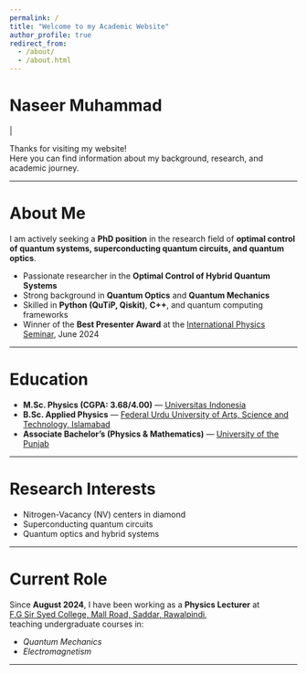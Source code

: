 ```yaml
---
permalink: /
title: "Welcome to my Academic Website"
author_profile: true
redirect_from: 
  - /about/
  - /about.html
---
```

<div class="homepage-header">
  <div class="cinematic-box">
    <h1 class="animated-name">Naseer Muhammad</h1>
    <p class="animated-title">
      <span id="typed-subtitle">|</span>
    </p>
  </div>
</div>




Thanks for visiting my website!  
Here you can find information about my background, research, and academic journey.

---

# About Me

I am actively seeking a **PhD position** in the research field of **optimal control of quantum systems, superconducting quantum circuits, and quantum optics**.  

- Passionate researcher in the **Optimal Control of Hybrid Quantum Systems**  
- Strong background in **Quantum Optics** and **Quantum Mechanics**  
- Skilled in **Python (QuTiP, Qiskit)**, **C++**, and quantum computing frameworks  
- Winner of the **Best Presenter Award** at the [International Physics Seminar](https://ips2024.snf-unj.ac.id/), June 2024  

---

# Education

- **M.Sc. Physics (CGPA: 3.68/4.00)** — [Universitas Indonesia](https://www.ui.ac.id/en/)  
- **B.Sc. Applied Physics** — [Federal Urdu University of Arts, Science and Technology, Islamabad](https://fuuastisb.edu.pk/)  
- **Associate Bachelor’s (Physics & Mathematics)** — [University of the Punjab](https://www.pu.edu.pk/)  

---

#  Research Interests

- Nitrogen-Vacancy (NV) centers in diamond  
- Superconducting quantum circuits  
- Quantum optics and hybrid systems  

---

# Current Role

Since **August 2024**, I have been working as a **Physics Lecturer** at  
[F.G Sir Syed College, Mall Road, Saddar, Rawalpindi](https://fgssc.edu.pk/),  
teaching undergraduate courses in:  
- *Quantum Mechanics*  
- *Electromagnetism*  

---
<script>
const subtitles = [
  "Physicist",
  "Quantum Systems",
  "Quantum Optics",
  "Quantum Computing"
];

let i = 0;
let j = 0;
let currentText = "";
let isDeleting = false;
const typingSpeed = 120;
const pauseTime = 1500;

function type() {
  const subtitle = subtitles[i];
  if (isDeleting) {
    currentText = subtitle.substring(0, j--);
  } else {
    currentText = subtitle.substring(0, j++);
  }

  document.getElementById("typed-subtitle").textContent = currentText;

  if (!isDeleting && j === subtitle.length + 1) {
    isDeleting = true;
    setTimeout(type, pauseTime);
  } else if (isDeleting && j === 0) {
    isDeleting = false;
    i = (i + 1) % subtitles.length;
    setTimeout(type, 300);
  } else {
    setTimeout(type, typingSpeed);
  }
}

type();
</script>


